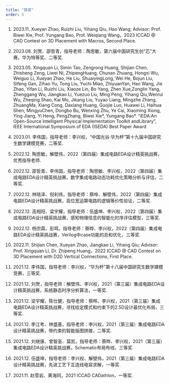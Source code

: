 ```yaml
---
title: "获奖"
order: 5
---
```

1. 2023.11. Xueyan Zhao, Ruizhi Liu, Yihang Qiu, Hao Wang;  Advisor: Prof. Biwei Xie, Prof. Yungang Bao, Prof. Weiqiang Wang，2023 ICCAD @ CAD Contest on 3D Placement with Macros, Second Place.
2. 2023.08. 刘贺、邵哲青，指导老师：陶思敏，第六届中国研究生创“芯”大赛，华为特等奖、二等奖.
3. 2023.05. Xingquan Li, Simin Tao, Zengrong Huang, Shijian Chen, Zhisheng Zeng, Liwei Ni, ZhipengHuang, Chunan Zhuang, Hongxi Wu, Weiguo Li, Xueyan Zhao, He Liu, ShuaiyingLong, Wei He, Bojun Liu, Sifeng Gan, Zihao Yu, Tong Liu, Yuchi Miao, ZhiyuanYan, Hao Wang, Jie Zhao, Yifan Li, Ruizhi Liu, Xiaoze Lin, Bo Yang, Zhen Xue,Zonglin Yang, Zhenggang Wu, Jiangkao Li, Yuezuo Liu, Ming Peng, Yihang Qiu,Wenrui Wu, Zheqing Shao, Kai Mo, Jikang Liu, Yuyao Liang, Mingzhe Zhang, ZhuangMa, Xiang Cong, Daxiang Huang, Guojie Luo, Huawei Li, Haihua Shen, MingyuChen, Dongbo Bu, Wenxing Zhu, Ye Cai, Xiaoming Xiong, Ying Jiang, Yi Heng, PengZhang, Biwei Xie*, Yungang Bao*. “iEDA:An Open-Source Intelligent Physical Implementation Toolkit andLibrary”,  IEEE International Symposium of EDA (ISEDA) Best Paper Award

4. 2023.01. 李伟国，指导老师：李兴权，“中国光谷·华为杯”第十九届中国研究生数学建模竞赛，二等奖.
5. 2022.12. 陶思敏，解壁伟，2022（第四届）集成电路EDA设计精英挑战赛，优秀指导老师.
6. 2022.12. 邵哲青、李伟国，指导老师：陶思敏、李兴权，2022（第四届）集成电路EDA设计精英挑战赛，数字集成电路动态功耗优化策略分析与评估，二等奖.
7. 2022.12. 林晓泽、倪利伟，指导老师：蔡哗、解壁伟，2022（第四届）集成电路EDA设计精英挑战赛，高位宽运算电路的逻辑等价性验证，二等奖.
8. 2022.12. 高相阳、梁宇耀，指导老师：伍盛坤、李兴权，2022（第四届）集成电路EDA设计精英挑战赛，感知物理信息的智能化时序评估模型，三等奖.
9.  2022.12. 杨宗霖、彭鸣，指导老师：蔡晔、李兴权，2022（第四届）集成电路EDA设计精英挑战赛，Verilog中case功能的总和优化，三等奖.
10. 2022.11. Shijian Chen, Xueyan Zhao, Jiangkao Li, Yihang Qiu; Advisor: Prof. Xingquan Li, Dr. Zhipeng Huang，2022 ICCAD @ CAD Contest on 3D Placement with D2D Vertical Connections, First Place.
11. 2021.12. 李伟国，指导老师：李兴权，“华为杯”第十八届中国研究生数学建模竞赛，三等奖.
12. 2021.12. 刘贺，指导老师：解壁伟、李兴权，2021（第三届）集成电路EDA设计精英挑战赛，系统静态时序分析算法，一等奖.
13. 2021.12. 梁宇耀，陈仕健，指导老师：蔡晔、李兴权，2021（第三届）集成电路EDA设计精英挑战赛，寻找给定模式和约束下的2.5D设计最优化布局，三等奖.
14. 2021.12. 李江考、林盛基，指导老师：李兴权，2021（第三届）集成电路EDA设计精英挑战赛，带约束的智能版图拼接，二等奖.
15. 2021.12. 刘继康、曾智圣、莫凯，指导老师：蔡晔、李兴权，2021（第三届）集成电路EDA设计精英挑战赛，Schematic布局布线，三等奖.
16. 2021.12. 伍盛坤，指导老师：李兴权、解壁伟，2021（第三届）集成电路EDA设计精英挑战赛，先进工艺下互连线电容求解，一等奖.
17. 2021.11. 赵雪岩、黄海同，2021 ICCAD CADathlon，一等奖.
